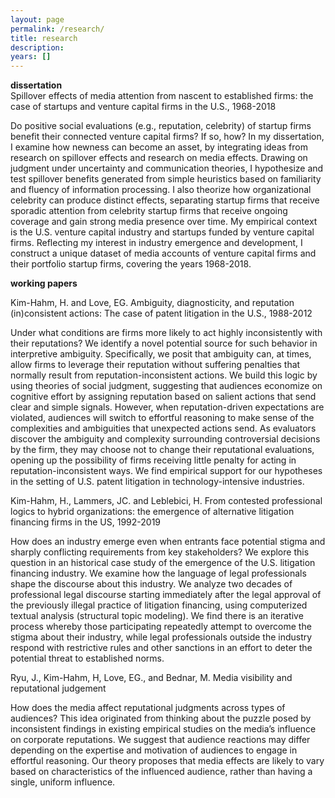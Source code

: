 ```yaml
---
layout: page
permalink: /research/
title: research
description: 
years: []
---
```


<strong>dissertation</strong> <br/>
Spillover effects of media attention from nascent to established firms: the case of startups and venture capital firms in the U.S., 1968-2018

Do positive social evaluations (e.g., reputation, celebrity) of startup firms benefit their connected venture capital firms? If so, how? In my dissertation, I examine how newness can become an asset, by integrating ideas from research on spillover effects and research on media effects. Drawing on judgment under uncertainty and communication theories, I hypothesize and test spillover benefits generated from simple heuristics based on familiarity and fluency of information processing. I also theorize how organizational celebrity can produce distinct effects, separating startup firms that receive sporadic attention from celebrity startup firms that receive ongoing coverage and gain strong media presence over time. My empirical context is the U.S. venture capital industry and startups funded by venture capital firms. Reflecting my interest in industry emergence and development, I construct a unique dataset of media accounts of venture capital firms and their portfolio startup firms, covering the years 1968-2018. 

<strong>working papers</strong> <br/>

Kim-Hahm, H. and Love, EG. Ambiguity, diagnosticity, and reputation (in)consistent actions: The case of patent litigation in the U.S., 1988-2012

Under what conditions are firms more likely to act highly inconsistently with their reputations? We identify a novel potential source for such behavior in interpretive ambiguity. Specifically, we posit that ambiguity can, at times, allow firms to leverage their reputation without suffering penalties that normally result from reputation-inconsistent actions. We build this logic by using theories of social judgment, suggesting that audiences economize on cognitive effort by assigning reputation based on salient actions that send clear and simple signals. However, when reputation-driven expectations are violated, audiences will switch to effortful reasoning to make sense of the complexities and ambiguities that unexpected actions send. As evaluators discover the ambiguity and complexity surrounding controversial decisions by the firm, they may choose not to change their reputational evaluations, opening up the possibility of firms receiving little penalty for acting in reputation-inconsistent ways. We find empirical support for our hypotheses in the setting of U.S. patent litigation in technology-intensive industries.


Kim-Hahm, H., Lammers, JC. and Leblebici, H. From contested professional logics to hybrid organizations: the emergence of alternative litigation financing firms in the US, 1992-2019

How does an industry emerge even when entrants face potential stigma and sharply conflicting requirements from key stakeholders? We explore this question in an historical case study of the emergence of the U.S. litigation financing industry. We examine how the language of legal professionals shape the discourse about this industry. We analyze two decades of professional legal discourse starting immediately after the legal approval of the previously illegal practice of litigation financing, using computerized textual analysis (structural topic modeling). We find there is an iterative process whereby those participating repeatedly attempt to overcome the stigma about their industry, while legal professionals outside the industry respond with restrictive rules and other sanctions in an effort to deter the potential threat to established norms. 


Ryu, J., Kim-Hahm, H, Love, EG., and Bednar, M. Media visibility and reputational judgement

How does the media affect reputational judgments across types of audiences? This idea originated from thinking about the puzzle posed by inconsistent findings in existing empirical studies on the media’s influence on corporate reputations. We suggest that audience reactions may differ depending on the expertise and motivation of audiences to engage in effortful reasoning. Our theory proposes that media effects are likely to vary based on characteristics of the influenced audience, rather than having a single, uniform influence. 




